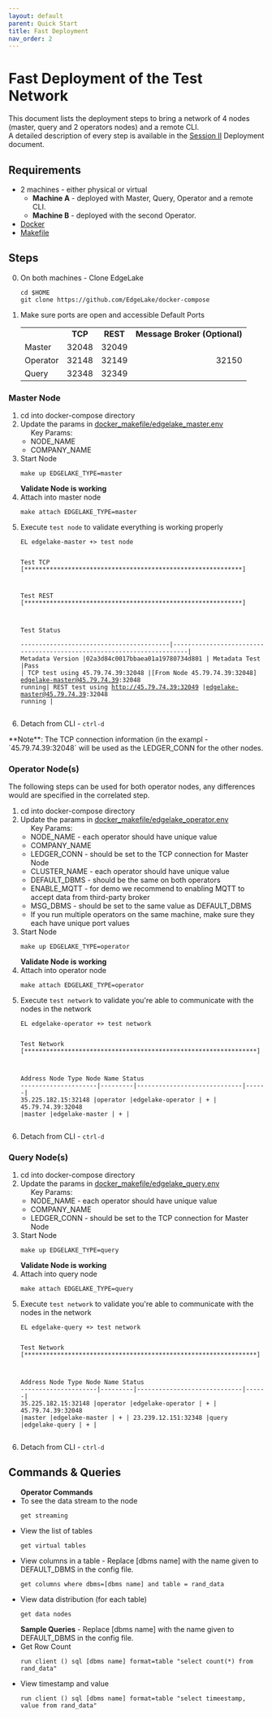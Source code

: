 ```yaml
---
layout: default
parent: Quick Start
title: Fast Deployment
nav_order: 2
---
```


# Fast Deployment of the Test Network

This document lists the deployment steps to bring a network of 4 nodes (master, query and 2 operators nodes) and a remote CLI.    
A detailed description of every step is available in the [Session II](Session%20II%20(Deployment).md) Deployment document.

## Requirements 
* 2 machines - either physical or virtual
  * **Machine A** - deployed with Master, Query, Operator and a remote CLI.
  * **Machine B** - deployed with the second Operator. 
* <a href="https://docs.docker.com/engine/install/" target="_blank">Docker</a>
* <a href="https://www.gnu.org/software/make/manual/make.html" target="_blank">Makefile</a>

## Steps
<ol start="0">
    <li>On both machines - Clone EdgeLake
        <pre class="code-frame"><code class="language-shell">cd $HOME
git clone https://github.com/EdgeLake/docker-compose</code></pre>
    </li>
    <li>Make sure ports are open and accessible
    <table>Default Ports
        <tr>
            <td></td>
            <td style="text-align: center; font-weight: bold">TCP</td>
            <td style="text-align: center; font-weight: bold">REST</td>
            <td style="text-align: center; font-weight: bold">Message Broker (Optional)</td>
        </tr>
        <tr>
            <td>Master</td>
            <td style="text-align: right">32048</td>
            <td style="text-align: right">32049</td>
            <td></td>
        </tr>
        <tr>
            <td>Operator</td>
            <td style="text-align: right">32148</td>
            <td style="text-align: right">32149</td>
            <td style="text-align: right">32150</td>
        </tr>
        <tr>
            <td>Query</td>
            <td style="text-align: right">32348</td>
            <td style="text-align: right">32349</td>
            <td></td>
        </tr>
    </table>
    </li>
</ol>

### Master Node
<ol start="1">
    <li>cd into docker-compose directory</li>
    <li>Update the params in <a href="https://github.com/EdgeLake/docker-compose/blob/main/docker_makefile/edgelake_master.env" target="_blank">docker_makefile/edgelake_master.env</a> 
        <ul style="padding-left: 20px;">Key Params:
            <li>NODE_NAME</li>
            <li>COMPANY_NAME</li>
        </ul>
    </li>
    <li> Start Node
        <pre class="code-frame"><code class="language-shell">make up EDGELAKE_TYPE=master</code></pre>
    </li>
    <b>Validate Node is working</b> 
    <li>Attach into master node
        <pre class="code-frame"><code class="language-shell">make attach EDGELAKE_TYPE=master</code></pre>
    </li>
    <li>Execute <code class="language-anylog">test node</code> to validate everything is working properly
        <pre class="code-frame"><code class="language-shell">EL edgelake-master +> test node 

Test TCP
[************************************************************]
 
Test REST
[************************************************************]

Test                                      Status                                                                
-----------------------------------------|-----------------------------------------------------------------------|
Metadata Version                         |02a3d84c0017bbaea01a19780734d801                                       |
Metadata Test                            |Pass                                                                   |
TCP test using 45.79.74.39:32048         |[From Node 45.79.74.39:32048] edgelake-master@45.79.74.39:32048 running|
REST test using http://45.79.74.39:32049 |edgelake-master@45.79.74.39:32048 running                              |
</code></pre>
</li>
<li>Detach from CLI - <code class="language-shell">ctrl-d</code></li>
</ol>
**Note**: The TCP connection information (in the exampl - `45.79.74.39:32048` will be used as the LEDGER_CONN for the 
other nodes. 


### Operator Node(s)
The following steps can be used for both operator nodes, any differences would are specified in the correlated step. 
<ol start="1">
    <li>cd into docker-compose directory</li>
    <li>Update the params in <a href="https://github.com/EdgeLake/docker-compose/blob/main/docker_makefile/edgelake_operator.env" target="_blank">docker_makefile/edgelake_operator.env</a>
        <ul style="padding-left: 20px;">Key Params:
            <li>NODE_NAME - each operator should have unique value</li>
            <li>COMPANY_NAME</li>
            <li>LEDGER_CONN - should be set to the TCP connection for Master Node</li>
            <li>CLUSTER_NAME - each operator should have unique value</li>
            <li>DEFAULT_DBMS - should be the same on both operators</li>
            <li>ENABLE_MQTT - for demo we recommend to enabling MQTT to accept data from third-party broker</li>
            <li>MSG_DBMS - should be set to the same value as DEFAULT_DBMS</li>
            <li>If you run multiple operators on the same machine, make sure they each have unique port values</li>
        </ul>
    </li>
    <li> Start Node
        <pre class="code-frame"><code class="language-shell">make up EDGELAKE_TYPE=operator</code></pre>
    </li>
    <b>Validate Node is working</b> 
    <li>Attach into operator node
        <pre class="code-frame"><code class="language-shell">make attach EDGELAKE_TYPE=operator</code></pre>
    </li>
    <li>Execute <code class="language-anylog">test network</code> to validate you're able to communicate with the nodes in the network
        <pre class="code-frame"><code class="language-shell">EL edgelake-operator +> test network  
                                                                                         
Test Network
[****************************************************************]
 
Address               Node Type Node Name                     Status 
---------------------|---------|-----------------------------|------|
35.225.182.15:32148  |operator |edgelake-operator            |  +   |
45.79.74.39:32048    |master   |edgelake-master              |  +   |
</code></pre>
</li>
    <li>Detach from CLI - <code class="language-shell">ctrl-d</code></li>
</ol>

### Query Node(s) 
<ol start="1">
    <li>cd into docker-compose directory</li>
    <li>Update the params in <a href="https://github.com/EdgeLake/docker-compose/blob/main/docker_makefile/edgelake_query.env" target="_blank">docker_makefile/edgelake_query.env</a>
        <ul style="padding-left: 20px;">Key Params:
            <li>NODE_NAME - each operator should have unique value</li>
            <li>COMPANY_NAME</li>
            <li>LEDGER_CONN - should be set to the TCP connection for Master Node</li>
        </ul>
    </li>
    <li> Start Node
        <pre class="code-frame"><code class="language-shell">make up EDGELAKE_TYPE=query</code></pre>
    </li>
    <b>Validate Node is working</b> 
    <li>Attach into query node
        <pre class="code-frame"><code class="language-shell">make attach EDGELAKE_TYPE=query</code></pre>
    </li>
    <li>Execute <code class="language-anylog">test network</code> to validate you're able to communicate with the nodes in the network
        <pre class="code-frame"><code class="language-shell">EL edgelake-query +> test network  
                                                                                         
Test Network
[****************************************************************]
 
Address               Node Type Node Name                     Status 
---------------------|---------|-----------------------------|------|
35.225.182.15:32148  |operator |edgelake-operator            |  +   |
45.79.74.39:32048    |master   |edgelake-master              |  +   |
23.239.12.151:32348  |query    |edgelake-query               |  +   |
</code></pre></li>
    <li>Detach from CLI - <code class="language-shell">ctrl-d</code></li>
</ol>

## Commands & Queries

<ul><b>Operator Commands</b> 
    <li>To see the data stream to the node
        <pre class="code-frame"><code class="language-anylog">get streaming</code></pre>
    </li>
    <li>View the list of tables
        <pre class="code-frame"><code class="language-anylog">get virtual tables</code></pre>
    </li>
    <li>View columns in a table - Replace [dbms name] with the name given to DEFAULT_DBMS in the config file. 
        <pre class="code-frame"><code class="language-anylog">get columns where dbms=[dbms name] and table = rand_data</code></pre>
    </li>
    <li>View data distribution (for each table)
        <pre class="code-frame"><code class="language-anylog">get data nodes</code></pre>
    </li>
<b>Sample Queries</b> - Replace [dbms name] with the name given to DEFAULT_DBMS in the config file.
    <li>Get Row Count
        <pre class="code-frame"><code class="language-anylog">run client () sql [dbms name] format=table "select count(*) from rand_data"</code></pre>
    </li>
    <li>View timestamp and value
        <pre class="code-frame"><code class="language-anylog">run client () sql [dbms name] format=table "select timeestamp, value from rand_data"</code></pre>
    </li>
</ul>